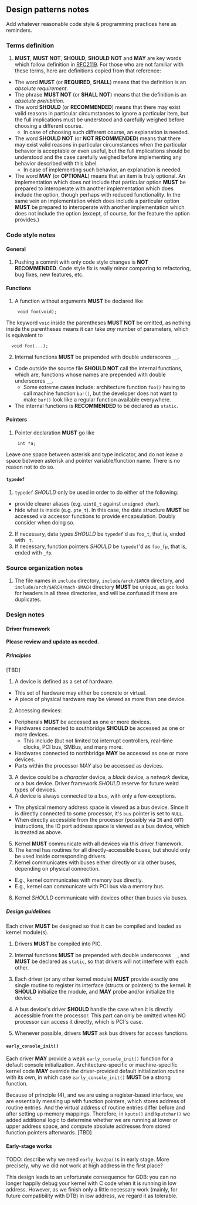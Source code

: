 Design patterns notes
------

Add whatever reasonable code style & programming practices here as reminders.

### Terms definition

1. **MUST**, **MUST NOT**, **SHOULD**, **SHOULD NOT** and **MAY** are key words
  which follow definition in [RFC2119](https://www.ietf.org/rfc/rfc2119.txt).
  For those who are not familiar with these terms, here are definitions copied
  from that reference:
  * The word **MUST** (or **REQUIRED**, **SHALL**) means that the definition
    is an *absolute requirement*.
  * The phrase **MUST NOT** (or **SHALL NOT**) means that the definition
    is an *absolute prehibition*.
  * The word **SHOULD** (or **RECOMMENDED**) means that there may exist
    valid reasons in particular circumstances to ignore a particular item, but
    the full implications must be understood and carefully weighed before
    choosing a different course.
    - In case of choosing such different course, an explanation is needed.
  * The word **SHOULD NOT** (or **NOT RECOMMENDED**) means that
    there may exist valid reasons in particular circumstances when the
    particular behavior is acceptable or even useful, but the full
    implications should be understood and the case carefully weighed
    before implementing any behavior described with this label.
    - In case of implementing such behavior, an explanation is needed.
  * The word **MAY** (or **OPTIONAL**) means that an item is truly optional.
    An implementation which does not include that particular option **MUST** be
    prepared to interoperate with another implementation which does
    include the option, though perhaps with reduced functionality. In the
    same vein an implementation which does include a particular option
    **MUST** be prepared to interoperate with another implementation which
    does not include the option (except, of course, for the feature the
    option provides.)

### Code style notes

#### General

1. Pushing a commit with only code style changes is **NOT RECOMMENDED**.  Code
  style fix is really minor comparing to refactoring, bug fixes, new features,
  etc.

#### Functions

1. A function without arguments **MUST** be declared like

        void foo(void);

  The keyword `void` inside the parentheses **MUST NOT** be omitted, as nothing
  inside the parentheses means it can take *any* number of parameters, which
  is equivalent to

      void foo(...);

2. Internal functions **MUST** be prepended with double underscores `__`.
  * Code outside the source file **SHOULD NOT** call the internal functions,
    which are, functions whose names are prepended with double underscores `__`.
    - Some extreme cases include: architecture function `foo()` having to call
      machine function `bar()`, but the developer does not want to make `bar()`
      look like a regular function available everywhere.
  * The internal functions is **RECOMMENDED** to be declared as `static`.

#### Pointers

1. Pointer declaration **MUST** go like

        int *a;

  Leave one space between asterisk and type indicator, and do not leave
  a space between asterisk and pointer variable/function name.  There is no
  reason not to do so.

#### `typedef`

1. `typedef` *SHOULD* only be used in order to do either of the following:
  - provide clearer aliases (e.g. `uint8_t` against `unsigned char`).
  - hide what is inside (e.g. `pte_t`).  In this case, the data structure
    **MUST** be accessed via accessor functions to provide encapsulation.
    Doubly consider when doing so.
2. If necessary, data types *SHOULD* be `typedef`'d as `foo_t`, that is, ended
  with `_t`.
3. If necessary, function pointers *SHOULD* be `typedef`'d as `foo_fp`, that
  is, ended with `_fp`.

### Source organization notes

1. The file names in `include` directory, `include/arch/$ARCH` directory, and
  `include/arch/$ARCH/mach-$MACH` directory **MUST** be unique, as `gcc`
  looks for headers in all three directories, and will be confused if there
  are duplicates.

### Design notes

#### Driver framework

**Please review and update as needed.**

##### Principles

[TBD]

1. A device is defined as a set of hardware.
  * This set of hardware may either be concrete or virtual.
  * A piece of physical hardware may be viewed as more than one device.
2. Accessing devices:
  * Peripherals **MUST** be accessed as one or more devices.
  * Hardwares connected to southbridge **SHOULD** be accessed as one or more
    devices.
    - This include (but not limited to) interrupt controllers, real-time
      clocks, PCI bus, SMBus, and many more.
  * Hardwares connected to northbridge **MAY** be accessed as one or more
    devices.
  * Parts within the processor *MAY* also be accessed as devices.
3. A device could be a *character* device, a *block* device, a *network*
  device, or a *bus* device. Driver framework *SHOULD* reserve for future
  weird types of devices.
4. A device is always connected to a bus, with only a few exceptions.
  * The physical memory address space is viewed as a bus device. Since it is
    directly connected to some processor, it's `bus` pointer is set to `NULL`.
  * When directly accessible from the processor (possibly via `IN` and `OUT`)
    instructions, the IO port address space is viewed as a bus device, which
    is treated as above.
5. Kernel **MUST** communicate with all devices via this driver framework.
6. The kernel has routines for all directly-accessible buses, but should only
  be used inside corresponding drivers.
7. Kernel communicates with buses either directly or via other buses,
  depending on physical connection.
  * E.g., kernel communicates with memory bus directly.
  * E.g., kernel can communicate with PCI bus via a memory bus.
8. Kernel *SHOULD* communicate with devices other than buses via buses.

##### Design guidelines

Each driver **MUST** be designed so that it can be compiled and loaded as
kernel module(s).

1. Drivers **MUST** be compiled into PIC.

2. Internal functions **MUST** be prepended with double underscores `__`, and
   **MUST** be declared as `static`, so that drivers will not interfere with
   each other.

3. Each driver (or any other kernel module) **MUST** provide exactly one single
   routine to register its interface (structs or pointers) to the kernel. It
   **SHOULD** initialize the module, and **MAY** probe and/or initialize
   the device.

4. A bus device's driver **SHOULD** handle the case when it is directly
   accessible from the processor. This part can only be omitted when NO
   processor can access it directly, which is PCI's case.

5. Whenever possible, drivers **MUST** ask bus drivers for access functions.

#### `early_console_init()`

Each driver **MAY** provide a weak `early_console_init()` function for a default
console initialization.  Architecture-specific or machine-specific kernel code
**MAY** override the driver-provided default initialization routine with its
own, in which case `early_console_init()` **MUST** be a strong function.

Because of principle (4), and we are using a register-based interface, we are
essentially messing up with function pointers, which stores address of
routine entries.  And the virtual address of routine entries differ before and
after setting up memory mappings.  Therefore, in `kputs()` and `kputchar()` we
added additional logic to determine whether we are running at lower or upper
address space, and compute absolute addresses from stored function pointers
afterwards. [TBD]

#### Early-stage works

TODO: describe why we need `early_kva2pa()`s in early stage.  More precisely,
why we did not work at high address in the first place?

This design leads to an unfortunate consequence for GDB: you can no longer
happily debug your kernel with C code when it is running in low address.
However, as we finish only a little necessary work (mainly, for future
compatibility with DTB) in low address, we regard it as tolerable.
